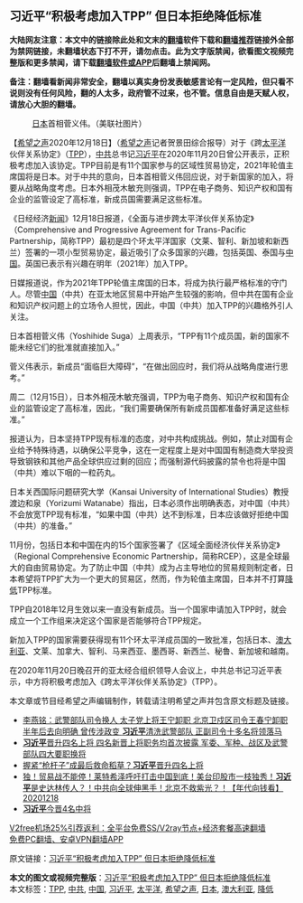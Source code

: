  <h2>习近平“积极考虑加入TPP” 但日本拒绝降低标准</h2> <p class="notice"><b>大陆网友注意：本文中的链接除此处和文末的<a href="https://github.com/bannedbook/fanqiang" >翻墙</a>软件下载和<a href="https://github.com/killgcd/justmysocks/blob/master/README.md">翻墙推荐</a>链接外全部为禁网链接，未翻墙状态下打不开，请勿点击。此为文字版禁闻，欲看图文视频完整版和更多禁闻，请下载<a href="https://github.com/bannedbook/fanqiang">翻墙软件或APP</a>后翻墙上禁闻网。</p><p>备注：翻墙看新闻非常安全，翻墙以真实身份发表敏感言论有一定风险，但只看不说则没有任何风险，翻的人太多，政府管不过来，也不管。信息自由是天赋人权，请放心大胆的翻墙。</b></p>  <div class="entry"> <figure><figcaption><a href="https://www.bannedbook.org/bnews/tag/%e6%97%a5%e6%9c%ac/" class="st_tag internal_tag" rel="tag" title="标签 日本 下的日志">日本</a>首相菅义伟。（美联社图片）</figcaption></figure> <p>【<span class='wp_keywordlink_affiliate'><a href="https://www.soundofhope.org" title="希望之声" target="_blank">希望之声</a></span>2020年12月18日】（<a href="https://www.bannedbook.org/bnews/tag/%e5%b8%8c%e6%9c%9b%e4%b9%8b%e5%a3%b0/" class="st_tag internal_tag" rel="tag" title="标签 希望之声 下的日志">希望之声</a>记者贺景田综合报导）对于《跨<a href="https://www.bannedbook.org/bnews/tag/%e5%a4%aa%e5%b9%b3%e6%b4%8b/" class="st_tag internal_tag" rel="tag" title="标签 太平洋 下的日志">太平洋</a>伙伴关系协定》（<a href="https://www.bannedbook.org/bnews/tag/tpp/" class="st_tag internal_tag" rel="tag" title="标签 TPP 下的日志">TPP</a>），<a href="https://www.bannedbook.org/bnews/tag/%e4%b8%ad%e5%85%b1/" class="st_tag internal_tag" rel="tag" title="标签 中共 下的日志">中共</a>总书记<a href="https://www.bannedbook.org/bnews/tag/%e4%b9%a0%e8%bf%91%e5%b9%b3/" class="st_tag internal_tag" rel="tag" title="标签 习近平 下的日志">习近平</a>在2020年11月20日曾公开表示，正积极考虑加入该协定。TPP目前是有11个国家参与的区域性贸易协定，2021年轮值主席国将是日本。对于中共的意向，日本首相菅义伟回应说，对于新国家的加入，将要从战略角度考虑。日本外相茂木敏充则强调，TPP在电子商务、知识产权和国有企业的监管设定了高标准，新成员国需要满足这些标准。</p> <p>《日经经济<span class='wp_keywordlink_affiliate'><a href="https://www.bannedbook.org/" title="新闻">新闻</a></span>》12月18日报道，《全面与进步跨太平洋伙伴关系协定》（Comprehensive and Progressive Agreement for Trans-Pacific Partnership，简称TPP）最初是四个环太平洋国家（文莱、智利、新加坡和新西兰）签署的一项小型贸易协定，最近吸引了众多国家的兴趣，包括英国、泰国与<span class='wp_keywordlink_affiliate'><a href="https://www.bannedbook.org/" title="中国" target="_blank">中国</a></span>。英国已表示有兴趣在明年（2021年）加入TPP。</p> <p>日媒报道说，作为2021年TPP轮值主席国的日本，将成为执行最严格标准的守门人。尽管<a href="https://www.bannedbook.org/bnews/tag/%E4%B8%AD%E5%9B%BD/" class="st_tag internal_tag" rel="tag" title="标签 中国 下的日志">中国</a>（中共）在亚太地区贸易中开始产生较强的影响，但中共在国有企业和知识产权问题上的立场令人担忧，因此，中国（中共）加入TPP的兴趣格外引人关注。</p>  <p>日本首相菅义伟（Yoshihide Suga）上周表示，“TPP有11个成员国，新的国家不能未经它们的批准就直接加入。”</p> <p>菅义伟表示，新成员“面临巨大障碍”，“在做出回应时，我们将从战略角度进行思考。”</p> <p>周二（12月15日），日本外相茂木敏充强调，TPP为电子商务、知识产权和国有企业的监管设定了高标准，因此，“我们需要确保所有新成员国都准备好满足这些标准。”</p>  <p>报道认为，日本坚持TPP现有标准的态度，对中共构成挑战。例如，禁止对国有企业给予特殊待遇，以确保公平竞争，这在一定程度上是对中国国有制造商大举投资导致钢铁和其他产品全球供应过剩的回应；而强制源代码披露的禁令也将是中国（中共）难以下咽的一粒药丸。</p> <p>日本关西国际问题研究大学（Kansai University of International Studies）教授渡边和泉（Yorizumi Watanabe）指出，日本必须作出明确表态，对中国（中共）不会放宽TPP现有标准，“如果中国（中共）达不到标准，日本应该做好拒绝中国（中共）的准备。”</p> <p>11月份，包括日本和中国在内的15个国家签署了《区域全面经济伙伴关系协定》（Regional Comprehensive Economic Partnership，简称RCEP），这是全球最大的自由贸易协定。为了防止中国（中共）成为占主导地位的贸易规则制定者，日本希望将TPP扩大为一个更大的贸易区，然而，作为轮值主席国，日本并不打算<a href="https://www.bannedbook.org/bnews/tag/%E9%99%8D%E4%BD%8E/" class="st_tag internal_tag" rel="tag" title="标签 降低 下的日志">降低</a>TPP标准。</p>  <p>TPP自2018年12月生效以来一直没有新成员。当一个国家申请加入TPP时，就会成立一个工作组来决定这个国家是否能够符合TPP规定。</p> <p>新加入TPP的国家需要获得现有11个环太平洋成员国的一致批准，包括日本、<a href="https://www.bannedbook.org/bnews/tag/%e6%be%b3%e5%a4%a7%e5%88%a9%e4%ba%9a/" class="st_tag internal_tag" rel="tag" title="标签 澳大利亚 下的日志">澳大利亚</a>、文莱、加拿大、智利、马来西亚、墨西哥、新西兰、秘鲁、新加坡和越南。</p> <p>在2020年11月20日晚召开的亚太经合组织领导人会议上，中共总书记习近平表示，中方将积极考虑加入《跨太平洋伙伴关系协定》（TPP）。</p>  <p>本文章或节目经希望之声编辑制作，转载请注明希望之声并包含原文标题及链接。</p> <ul class='op-related-articles' title='相关阅读'> <li><a href='https://www.bannedbook.org/bnews/comments/20201219/1450644.html' target='_blank'>李燕铭：武警部队司令换人 太子党上将王宁卸职 北京卫戍区司令王春宁卸职半年后去向明确 曾传涉政变 <b>习近平</b>清洗武警部队 正副司令十多名将领落马</a></li> <li><a href='https://www.bannedbook.org/bnews/comments/20201219/1450624.html' target='_blank'><b>习近平</b>晋升四名上将 四名新晋上将职务均首次披露 军委、军种、战区及武警部队四大要职换将</a></li> <li><a href='https://www.bannedbook.org/bnews/comments/20201218/1450522.html' target='_blank'>握紧“枪杆子”成最后救命稻草？<b>习近平</b>晋升四名上将</a></li> <li><a href='https://www.bannedbook.org/bnews/taiwannews/20201218/1450460.html' target='_blank'>独！贸易战不能停！莱特希泽呼吁打击中国到底！美台印股市一枝独秀！<b>习近平</b>是史达林传人？！中共向全球伸黑手！北京不救紫光？！【年代向钱看】20201218</a></li> <li><a href='https://www.bannedbook.org/bnews/headline/20201218/1450443.html' target='_blank'><b>习近平</b>今晋4名中将</a></li> </ul> <p class="texttj"> <a href="https://github.com/bannedbook/fanqiang/wiki/V2ray%E6%9C%BA%E5%9C%BA" target="_blank">V2free机场25%引荐返利：全平台免费SS/V2ray节点+经济套餐高速翻墙</a><br/> <a href="https://github.com/bannedbook/fanqiang/wiki/%E7%A6%81%E9%97%BB%E7%BD%91%E5%AE%89%E5%8D%93%E7%BF%BB%E5%A2%99%E6%96%B0%E9%97%BBAPP" target="_blank">免费PC翻墙、安卓VPN翻墙APP</a></p><p>原文链接：<a class="src_link"  href="https://www.soundofhope.org/post/455032" target="_blank">习近平“积极考虑加入TPP” 但日本拒绝降低标准</a></p><a name='sharetosocial'></a>       <div><b>本文的图文或视频完整版</b>：<a href='https://www.bannedbook.org/bnews/comments/20201219/1450657.html'>习近平“积极考虑加入TPP” 但日本拒绝降低标准</a></div>  </div><!--END ENTRY--> <div class="postfooter"> <div>本文标签：<a href="https://www.bannedbook.org/bnews/tag/tpp/" rel="tag">TPP</a>, <a href="https://www.bannedbook.org/bnews/tag/%e4%b8%ad%e5%85%b1/" rel="tag">中共</a>, <a href="https://www.bannedbook.org/bnews/tag/%E4%B8%AD%E5%9B%BD/" rel="tag">中国</a>, <a href="https://www.bannedbook.org/bnews/tag/%e4%b9%a0%e8%bf%91%e5%b9%b3/" rel="tag">习近平</a>, <a href="https://www.bannedbook.org/bnews/tag/%e5%a4%aa%e5%b9%b3%e6%b4%8b/" rel="tag">太平洋</a>, <a href="https://www.bannedbook.org/bnews/tag/%e5%b8%8c%e6%9c%9b%e4%b9%8b%e5%a3%b0/" rel="tag">希望之声</a>, <a href="https://www.bannedbook.org/bnews/tag/%e6%97%a5%e6%9c%ac/" rel="tag">日本</a>, <a href="https://www.bannedbook.org/bnews/tag/%e6%be%b3%e5%a4%a7%e5%88%a9%e4%ba%9a/" rel="tag">澳大利亚</a>, <a href="https://www.bannedbook.org/bnews/tag/%E9%99%8D%E4%BD%8E/" rel="tag">降低</a></div>  </div><!--END POSTFOOTER--> 
